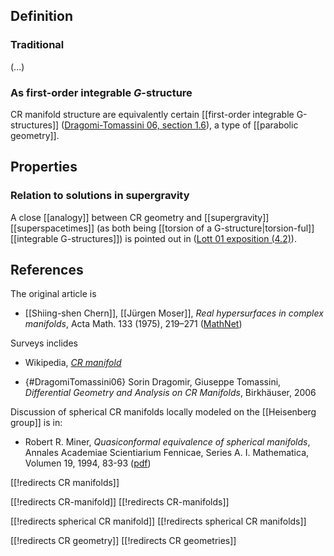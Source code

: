 

## Definition

### Traditional

(...)

### As first-order integrable $G$-structure

CR manifold structure are equivalently certain [[first-order integrable G-structures]] ([Dragomi-Tomassini 06, section 1.6](#DragomiTomassini06)), a type of [[parabolic geometry]].

## Properties

### Relation to solutions in supergravity

A close [[analogy]] between CR geometry and [[supergravity]] [[superspacetimes]] (as both being [[torsion of a G-structure|torsion-ful]] [[integrable G-structures]]) is pointed out in ([Lott 01 exposition (4.2)](torsion+constraints+in+supergravity#Lott01)).


## References

The original article is

* [[Shiing-shen Chern]], [[Jürgen Moser]], _Real hypersurfaces in complex manifolds_, Acta Math. 133 (1975), 219–271 ([MathNet](http://www.mathnet.ru/php/archive.phtml?wshow=paper&jrnid=rm&paperid=7161&option_lang=eng))

Surveys inclides

* Wikipedia, _[CR manifold](https://en.wikipedia.org/wiki/CR_manifold)_

* {#DragomiTomassini06} Sorin Dragomir, Giuseppe Tomassini, _Differential Geometry and Analysis on CR Manifolds_, Birkhäuser, 2006

Discussion of spherical CR manifolds locally modeled on the [[Heisenberg group]] is in:

* Robert R. Miner, _Quasiconformal equivalence of spherical manifolds_, Annales Academiae Scientiarium Fennicae, Series A. I. Mathematica, Volumen 19, 1994, 83-93 ([pdf](http://www.acadsci.fi/mathematica/Vol19/miner.pdf))

[[!redirects CR manifolds]]

[[!redirects CR-manifold]]
[[!redirects CR-manifolds]]

[[!redirects spherical CR manifold]]
[[!redirects spherical CR manifolds]]

[[!redirects CR geometry]]
[[!redirects CR geometries]]